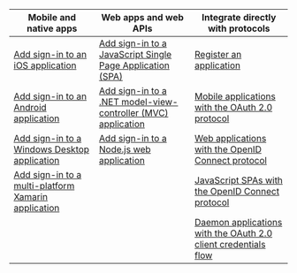 |                                                                     Mobile and native apps                                                                     |                                                                             Web apps and web APIs                                                                              |                                                             Integrate directly with protocols                                                              |
|----------------------------------------------------------------------------------------------------------------------------------------------------------------|--------------------------------------------------------------------------------------------------------------------------------------------------------------------------------|------------------------------------------------------------------------------------------------------------------------------------------------------------|
|                         [Add sign-in to an iOS application](../articles/active-directory/develop/GuidedSetups/active-directory-ios.md)                         |                [Add sign-in to a JavaScript Single Page Application (SPA)](../articles/active-directory/develop/GuidedSetups/active-directory-javascriptspa.md)                |                          [Register an application](../articles/active-directory/develop/active-directory-v2-app-registration.md)                           |
|        [Add sign-in to an Android application](../articles/active-directory/develop/guidedsetups/active-directory-mobileanddesktopapp-android-intro.md)        | [Add sign-in to a .NET model-view-controller (MVC) application](../articles/active-directory/develop/guidedsetups/active-directory-serversidewebapp-aspnetwebappowin-intro.md) |            [Mobile applications with the OAuth 2.0 protocol](../articles/active-directory/develop/active-directory-v2-protocols-oauth-code.md)             |
| [Add sign-in to a Windows Desktop application](../articles/active-directory/develop/guidedsetups/active-directory-mobileanddesktopapp-windowsdesktop-intro.md) |                        [Add sign-in to a Node.js web application](../articles/active-directory/develop/active-directory-v2-devquickstarts-node-web.md)                         |              [Web applications with the OpenID Connect protocol](../articles/active-directory/develop/active-directory-v2-protocols-oidc.md)               |
|                   [Add sign-in to a multi-platform Xamarin application](https://github.com/Azure-Samples/active-directory-xamarin-native-v2)                   |                                                                                                                                                                                |             [JavaScript SPAs with the OpenID Connect protocol](../articles/active-directory/develop/active-directory-v2-protocols-implicit.md)             |
|                                                                                                                                                                |                                                                                                                                                                                | [Daemon applications with the OAuth 2.0 client credentials flow](../articles/active-directory/develop/active-directory-v2-protocols-oauth-client-creds.md) |

